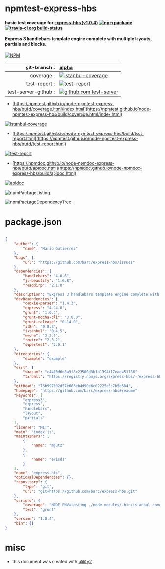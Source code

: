 # npmtest-express-hbs

#### basic test coverage for  [express-hbs (v1.0.4)](https://github.com/barc/express-hbs#readme)  [![npm package](https://img.shields.io/npm/v/npmtest-express-hbs.svg?style=flat-square)](https://www.npmjs.org/package/npmtest-express-hbs) [![travis-ci.org build-status](https://api.travis-ci.org/npmtest/node-npmtest-express-hbs.svg)](https://travis-ci.org/npmtest/node-npmtest-express-hbs)

#### Express 3 handlebars template engine complete with multiple layouts, partials and blocks.

[![NPM](https://nodei.co/npm/express-hbs.png?downloads=true&downloadRank=true&stars=true)](https://www.npmjs.com/package/express-hbs)

| git-branch : | [alpha](https://github.com/npmtest/node-npmtest-express-hbs/tree/alpha)|
|--:|:--|
| coverage : | [![istanbul-coverage](https://npmtest.github.io/node-npmtest-express-hbs/build/coverage.badge.svg)](https://npmtest.github.io/node-npmtest-express-hbs/build/coverage.html/index.html)|
| test-report : | [![test-report](https://npmtest.github.io/node-npmtest-express-hbs/build/test-report.badge.svg)](https://npmtest.github.io/node-npmtest-express-hbs/build/test-report.html)|
| test-server-github : | [![github.com test-server](https://npmtest.github.io/node-npmtest-express-hbs/GitHub-Mark-32px.png)](https://npmtest.github.io/node-npmtest-express-hbs/build/app/index.html) | | build-artifacts : | [![build-artifacts](https://npmtest.github.io/node-npmtest-express-hbs/glyphicons_144_folder_open.png)](https://github.com/npmtest/node-npmtest-express-hbs/tree/gh-pages/build)|

- [https://npmtest.github.io/node-npmtest-express-hbs/build/coverage.html/index.html](https://npmtest.github.io/node-npmtest-express-hbs/build/coverage.html/index.html)

[![istanbul-coverage](https://npmtest.github.io/node-npmtest-express-hbs/build/screenCapture.buildCi.browser.%252Ftmp%252Fbuild%252Fcoverage.lib.html.png)](https://npmtest.github.io/node-npmtest-express-hbs/build/coverage.html/index.html)

- [https://npmtest.github.io/node-npmtest-express-hbs/build/test-report.html](https://npmtest.github.io/node-npmtest-express-hbs/build/test-report.html)

[![test-report](https://npmtest.github.io/node-npmtest-express-hbs/build/screenCapture.buildCi.browser.%252Ftmp%252Fbuild%252Ftest-report.html.png)](https://npmtest.github.io/node-npmtest-express-hbs/build/test-report.html)

- [https://npmdoc.github.io/node-npmdoc-express-hbs/build/apidoc.html](https://npmdoc.github.io/node-npmdoc-express-hbs/build/apidoc.html)

[![apidoc](https://npmdoc.github.io/node-npmdoc-express-hbs/build/screenCapture.buildCi.browser.%252Ftmp%252Fbuild%252Fapidoc.html.png)](https://npmdoc.github.io/node-npmdoc-express-hbs/build/apidoc.html)

![npmPackageListing](https://npmtest.github.io/node-npmtest-express-hbs/build/screenCapture.npmPackageListing.svg)

![npmPackageDependencyTree](https://npmtest.github.io/node-npmtest-express-hbs/build/screenCapture.npmPackageDependencyTree.svg)



# package.json

```json

{
    "author": {
        "name": "Mario Gutierrez"
    },
    "bugs": {
        "url": "https://github.com/barc/express-hbs/issues"
    },
    "dependencies": {
        "handlebars": "4.0.6",
        "js-beautify": "1.6.8",
        "readdirp": "2.1.0"
    },
    "description": "Express 3 handlebars template engine complete with multiple layouts, partials and blocks.",
    "devDependencies": {
        "cookie-parser": "1.4.3",
        "express": "4.14.0",
        "grunt": "1.0.1",
        "grunt-mocha-cli": "3.0.0",
        "grunt-release": "0.14.0",
        "i18n": "0.8.3",
        "istanbul": "0.4.5",
        "mocha": "3.2.0",
        "rewire": "2.5.2",
        "supertest": "2.0.1"
    },
    "directories": {
        "example": "example"
    },
    "dist": {
        "shasum": "c4480d6e8a9f8c23500d3b1a1394f17eae451786",
        "tarball": "https://registry.npmjs.org/express-hbs/-/express-hbs-1.0.4.tgz"
    },
    "gitHead": "76b997802d57e683eb4d90e6c02225e3c7b5e584",
    "homepage": "https://github.com/barc/express-hbs#readme",
    "keywords": [
        "express3",
        "express",
        "handlebars",
        "layout",
        "partials"
    ],
    "license": "MIT",
    "main": "index.js",
    "maintainers": [
        {
            "name": "mgutz"
        },
        {
            "name": "erisds"
        }
    ],
    "name": "express-hbs",
    "optionalDependencies": {},
    "repository": {
        "type": "git",
        "url": "git+https://github.com/barc/express-hbs.git"
    },
    "scripts": {
        "coverage": "NODE_ENV=testing ./node_modules/.bin/istanbul cover --dir test/coverage -x 'example/**' ./node_modules/.bin/_mocha",
        "test": "grunt"
    },
    "version": "1.0.4",
    "bin": {}
}
```



# misc
- this document was created with [utility2](https://github.com/kaizhu256/node-utility2)
